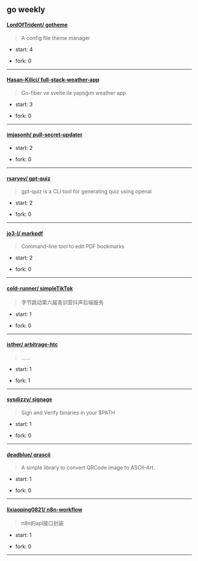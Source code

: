 ## go weekly

#### [LordOfTrident/ gotheme](https://github.com/LordOfTrident/gotheme)
>  A config file theme manager
+ start: 4
+ fork: 0
---
#### [Hasan-Kilici/ full-stack-weather-app](https://github.com/Hasan-Kilici/full-stack-weather-app)
>  Go-fiber ve svelte ile yaptığım weather app
+ start: 3
+ fork: 0
---
#### [imjasonh/ pull-secret-updater](https://github.com/imjasonh/pull-secret-updater)
>  
+ start: 2
+ fork: 0
---
#### [rsaryev/ gpt-quiz](https://github.com/rsaryev/gpt-quiz)
>  gpt-quiz is a CLI tool for generating quiz using openai
+ start: 2
+ fork: 0
---
#### [jo3-l/ markpdf](https://github.com/jo3-l/markpdf)
>  Command-line tool to edit PDF bookmarks
+ start: 2
+ fork: 0
---
#### [cold-runner/ simpleTikTok](https://github.com/cold-runner/simpleTikTok)
>  字节跳动第六届青训营抖声后端服务
+ start: 1
+ fork: 0
---
#### [isther/ arbitrage-htc](https://github.com/isther/arbitrage-htc)
>  ......
+ start: 1
+ fork: 1
---
#### [sysdizzy/ signage](https://github.com/sysdizzy/signage)
>  Sign and Verify binaries in your $PATH
+ start: 1
+ fork: 0
---
#### [deadblue/ qrascii](https://github.com/deadblue/qrascii)
>  A simple library to convert QRCode image to ASCII-Art.
+ start: 1
+ fork: 0
---
#### [lixiaoping0821/ n8n-workflow](https://github.com/lixiaoping0821/n8n-workflow)
>  n8n的api接口封装
+ start: 1
+ fork: 0
---
